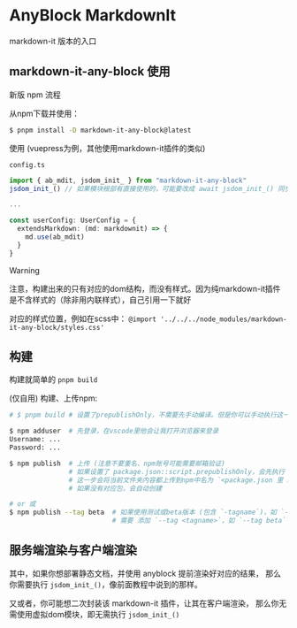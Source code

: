 # AnyBlock MarkdownIt

markdown-it 版本的入口

## markdown-it-any-block 使用

新版 npm 流程

从npm下载并使用：

```bash
$ pnpm install -D markdown-it-any-block@latest
```

使用 (vuepress为例，其他使用markdown-it插件的类似)

`config.ts`

```ts
import { ab_mdit, jsdom_init_ } from "markdown-it-any-block"
jsdom_init_() // 如果模块根部有直接使用的，可能要改成 await jsdom_init_() 同步操作

...

const userConfig: UserConfig = {
  extendsMarkdown: (md: markdownit) => {
    md.use(ab_mdit)
  }
}
```

> [!WARNING]
> 
> 注意，构建出来的只有对应的dom结构，而没有样式。因为纯markdown-it插件是不含样式的（除非用内联样式），自己引用一下就好
> 
> 对应的样式位置，例如在scss中：
> `@import '../../../node_modules/markdown-it-any-block/styles.css'`

## 构建

构建就简单的 `pnpm build`

(仅自用) 构建、上传npm:

```bash
# $ pnpm build # 设置了prepublishOnly，不需要先手动编译。但是你可以手动执行这一步，来检查编译是否正常

$ npm adduser  # 先登录，在vscode里他会让我打开浏览器来登录
Username: ...
Password: ...

$ npm publish  # 上传 (注意不要重名、npm账号可能需要邮箱验证)
               # 如果设置了 package.json::script.prepublishOnly，会先执行 (一般是build)
               # 这一步会将当前文件夹内容都上传到npm中名为 `<package.json 里 name@version>` 的包里
               # 如果没有对应包，会自动创建

# or 或
$ npm publish --tag beta  # 如果使用测试或beta版本 (包含 `-tagname`)，如 `-beta` 
                          # 需要 添加 `--tag <tagname>`，如 `--tag beta`
```

## 服务端渲染与客户端渲染

其中，如果你想部署静态文档，并使用 anyblock 提前渲染好对应的结果，
那么你需要执行 `jsdom_init_()`，像前面教程中说到的那样。

又或者，你可能想二次封装该 markdown-it 插件，让其在客户端渲染，
那么你无需使用虚拟dom模块，即无需执行 `jsdom_init_()`
